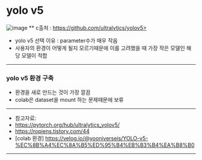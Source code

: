 # yolo v5

![image](https://github.com/hayoung180/Python/assets/66911138/8767efa1-94a5-43f2-ba44-9be94dd9ced5)
** c출처 : https://github.com/ultralytics/yolov5>

- yolo v5 선택 이유 : parameter수가 매우 작음
- 사용자의 환경이 어떻게 될지 모르기때문에 이를 고려했을 때 가장 작은 모델인 해당 모델이 적합

---

### yolo v5 환경 구축
 - 환경을 새로 만드는 것이 가장 깔끔
 - colab은 dataset을 mount 하는 문제때문에 보류
   
***
- 참고자료:
- https://pytorch.org/hub/ultralytics_yolov5/
- https://ropiens.tistory.com/44
- [colab 환경] https://velog.io/@yooniverseis/YOLO-v5-%EC%8B%A4%EC%8A%B5%ED%95%B4%EB%B3%B4%EA%B8%B0
***


